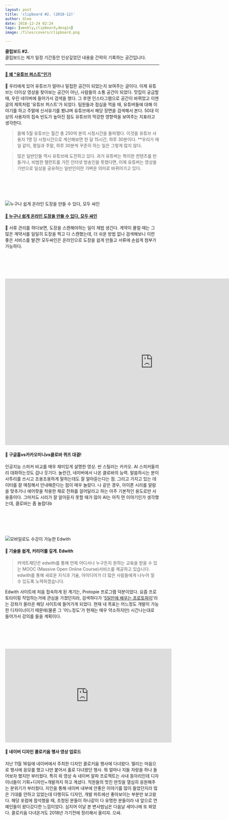 ```yaml
---
layout: post
title: 'clipboard #2. (2018-12)'
author: Glee
date: 2018-12-24 02:24
tags: [weekly,clipboard,desgin]
image: /files/covers/clipboard.png

---
```


**클립보드 #2.**<br />클립보드는 제가 일정 기간동안 인상깊었던 내용을 간략히 기록하는 공간입니다.

------

#### 

#### [&#128214; 왜 "유튜브 퍼스트"인가](https://medium.com/@zuyoungmin/youtubefirst2018-a3b26fd74eca) 

&#128172; 우리에게 있어 유튜브가 얼마나 밀접한 공간이 되었는지 보여주는 글이다. 이제 유튜브는 더이상 영상을 찾아보는 공간이 아닌, 사람들의 소통 공간이 되었다. 맛집이 궁금할 때, 우린 네이버에 들어가서 검색을 했다. 그 후엔 인스타그램으로 공간이 바뀌었고 이젠 글의 제목처럼 '유튜브 퍼스트'가 되었다. 팀원들과 점심을 먹을 때, 유튜버들에 대해 이야기를 하고 주말에 신서유기를 봤냐며 유튜브에서 해당 장면을 검색해서 본다. 50대 이상의 사용자의 접속 빈도가 높아진 점도 유튜브의 막강한 영향력을 보여주는 지표라고 생각한다.

> 올해 5월 유튜브는 월간 총 250억 분의 시청시간을 돌파했다. 이것을 유튜브 사용자 1명 당 시청시간으로 계산해보면 한 달 15시간, 하루 30분이다. **우리가 매일 같이, 평일과 주말, 하루 30분씩 꾸준히 하는 일은 그렇게 많지 않다.

> 많은 일반인들 역시 유튜브에 도전하고 있다. 과거 유튜버는 특이한 컨텐츠를 만들거나, 비범한 탤런트를 가진 인터넷 방송인을 뜻했다면, 이제 유튜버는 영상을 기반으로 일상을 공유하는 일반인이란 가벼운 의미로 바뀌어가고 있다.

<br /><br /><br /><br />

![누구나 쉽게 온라인 도장을 만들 수 있다, 모두 싸인](https://cdn.modusign.co.kr/assets/image/back/back-main.jpg)

#### [&#128206; 누구나 쉽게 온라인 도장을 만들 수 있다, 모두 싸인](https://www.modusign.co.kr/)

&#128172; 서류 관리를 하다보면, 도장을 스캔해야하는 일이 제법 생긴다. 계약이 몰릴 때는 그 많은 계약서를 일일히 도장을 찍고 다 스캔했는데,  더 쉬운 방법 없나 검색해보니 이런 좋은 서비스를 발견! 모두싸인은 온라인으로 도장을 쉽게 만들고 서류에 손쉽게 첨부가 가능하다. 

<br /><br /><br /><br />

<iframe width="966" height="543" src="https://www.youtube.com/embed/EBfOfylYfu0" frameborder="0" allow="accelerometer; autoplay; encrypted-media; gyroscope; picture-in-picture" allowfullscreen></iframe>

#### &#128206; 구글홈vs카카오미니vs클로바 퀴즈 대결!

인공지능 스피커 비교를 매우 재미있게 설명한 영상. 씬 스틸러는 카카오. AI 스피커들끼리 대화하는것도 겁나 웃기다. 놀란건, 네이버에서 나온 클로바의 능력. 말씀하시는 분이 사투리를 쓰시고 조용조용하게 말하는데도 잘 알아듣는다는 점. 그리고 가지고 있는 데이터를 잘 매칭해서 안내해준다는 점이 매우 놀랐다. 나 같은 경우, 아이폰 시리를 알람을 맞추거나 에어팟을 착용한 채로 전화를 걸어달라고 하는 아주 기본적인 용도로만 사용중이다. 그마저도 시리가 잘 알아듣지 못할 때가 많아 AI는 아직 먼 이야기인가 생각했는데, 클로바는 좀 놀랍다b

<br /><br /><br /><br />

![모바일로도 수강이 가능한 Edwith](https://ssl.pstatic.net/static/connectfdn/edwith/RB.18.12.20.0/images/info/img_mobile.png)

####  &#128206; 기술을 쉽게, 커리어를 깊게. Edwith

> 커넥트재단은 edwith를 통해 언제 어디서나 누구든지 원하는 교육을 받을 수 있는 MOOC (Massive Open Online Course)서비스를 제공하고 있습니다. edwith를 통해 새로운 지식과 기술, 아이디어가 더 많은 사람들에게 나누어 질 수 있도록 노력하겠습니다.

Edwith 사이트에 처음 접속하게 된 계기는, Protopie 프로그램 덕분이었다. 요즘 프로토타이핑 작업하는거에 관심을 가졌던지라, 검색하다가 '[5일만에 배우는 프로토파이](https://www.edwith.org/cdc_protopie)'라는 강좌가 올라온 해당 사이트에 들어가게 되었다. 현재 내 목표는 어느정도 개발이 가능한 디자이너이기 때문에(물론 그 '어느정도'가 현재는 매우 약소하지만) 시간나는대로 들어가서 강의를 들을 계획이다.

<br /><br /><br /><br />

<iframe src='https://serviceapi.rmcnmv.naver.com/flash/outKeyPlayer.nhn?vid=8CB0EB3D47135C23AE3D19EC4FB64426F302&outKey=V126a4e2d2aea1a4e7e7f7f0cccd89c1657bb5414f7d6a7ae9f647f0cccd89c1657bb&controlBarMovable=true&jsCallable=true&isAutoPlay=true&skinName=tvcast_white' frameborder='no' scrolling='no' marginwidth='0' marginheight='0' WIDTH='544' HEIGHT='306' allow='autoplay' allowfullscreen></iframe>

####  &#128206; 네이버 디자인 콜로키움 행사 영상 업로드

지난 11월 16일에 네이버에서 주최한 디자인 콜로키움 행사에 다녀왔다. 떨리는 마음으로 행사에 응모를 했고 나만 붙어서 홀로 다녀왔던 행사. 뭐 얼마나 지들 자랑을 하나 들어보자 했지만 부러웠다. 특히 위 영상 속 네이버 알파 프로젝트는 사내 동아리인데 디자이너들이 기획+디자인+개발까지 하고 계셨다. 직원들의 멋진 딴짓을 열심히 응원해주는 분위기가 부러웠다. 지인을 통해 네이버 내부에 안좋은 이야기를 많이 들었던지라 많은 기대를 안하고 있었는데 다행히도 디자인, 개발 파트에선 좋아보이는 부분만 보고왔다. 해당 포럼에 참석했을 때, 초청된 분들이 하나같이 다 유명한 분들이라 내 앞으로 연예인들이 왔다갔다한 느낌이었다. 심지어 이날 본 변사범님은 다음날 세미나에 또 뵈었다. 콜로키움 다녀온거도 2018년 가기전에 정리해서 올리쟈. 으쌰.





 
